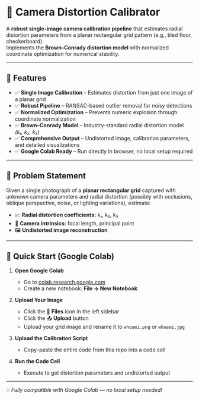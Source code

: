 # 📸 Camera Distortion Calibrator

A **robust single-image camera calibration pipeline** that estimates radial distortion parameters from a planar rectangular grid pattern (e.g., tiled floor, checkerboard).  
Implements the **Brown–Conrady distortion model** with normalized coordinate optimization for numerical stability.

---

## 🎯 Features

- ✅ **Single Image Calibration** – Estimates distortion from just one image of a planar grid  
- ✅ **Robust Pipeline** – RANSAC-based outlier removal for noisy detections  
- ✅ **Normalized Optimization** – Prevents numeric explosion through coordinate normalization  
- ✅ **Brown–Conrady Model** – Industry-standard radial distortion model *(k₁, k₂, k₃)*  
- ✅ **Comprehensive Output** – Undistorted image, calibration parameters, and detailed visualizations  
- ✅ **Google Colab Ready** – Run directly in browser, no local setup required  

---

## 🧩 Problem Statement

Given a single photograph of a **planar rectangular grid** captured with unknown camera parameters and radial distortion (possibly with occlusions, oblique perspective, noise, or lighting variations), estimate:

- 📈 **Radial distortion coefficients:** k₁, k₂, k₃  
- 🎯 **Camera intrinsics:** focal length, principal point  
- 🖼️ **Undistorted image reconstruction**

---

## 🚀 Quick Start (Google Colab)

1. **Open Google Colab**  
   - Go to [colab.research.google.com](https://colab.research.google.com/)  
   - Create a new notebook: **File → New Notebook**

2. **Upload Your Image**  
   - Click the 📁 **Files** icon in the left sidebar  
   - Click the 📤 **Upload** button  
   - Upload your grid image and rename it to `whoami.png` or `whoami.jpg`  

3. **Upload the Calibration Script**  
   - Copy–paste the entire code from this repo into a code cell  

4. **Run the Code Cell**  
   - Execute to get distortion parameters and undistorted output  

---

💡 *Fully compatible with Google Colab — no local setup needed!*
